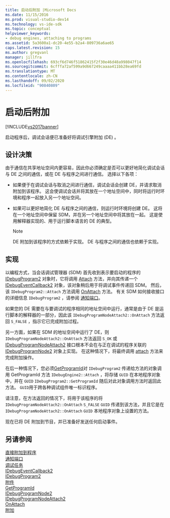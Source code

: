 ```yaml
---
title: 启动后附加 |Microsoft Docs
ms.date: 11/15/2016
ms.prod: visual-studio-dev14
ms.technology: vs-ide-sdk
ms.topic: conceptual
helpviewer_keywords:
- debug engines, attaching to programs
ms.assetid: 5a3600a1-dc20-4e55-b2a4-809736a6ae65
caps.latest.revision: 15
ms.author: gregvanl
manager: jillfra
ms.openlocfilehash: 693cf6d746f51862415f2f30e46d48a998047f14
ms.sourcegitcommit: 6cfffa72af599a9d667249caaaa411bb28ea69fd
ms.translationtype: MT
ms.contentlocale: zh-CN
ms.lasthandoff: 09/02/2020
ms.locfileid: "90840809"
---
```

# <a name="attaching-after-a-launch"></a>启动后附加
[!INCLUDE[vs2017banner](../../includes/vs2017banner.md)]

启动程序后，调试会话便已准备好将调试引擎附加 (DE) 。  
  
## <a name="design-decisions"></a>设计决策  
 由于通信在共享地址空间内更容易，因此你必须确定是否可以更好地简化调试会话与 DE 之间的通信，或在 DE 与程序之间进行通信。 选择以下各项：  
  
- 如果便于在调试会话与取消之间进行通信，调试会话会创建 DE，并请求取消附加到该程序。 这会使调试会话并将其放在一个地址空间中，同时将运行时环境和程序一起放入另一个地址空间。  
  
- 如果可以更好地简化 DE 与程序之间的通信，则运行时环境将创建 DE。 这将在一个地址空间中保留 SDM，并在另一个地址空间中将其放在一起。 这是使用解释器实现的、用于运行脚本语言的 DE 的典型。  
  
    > [!NOTE]
    > DE 附加到该程序的方式依赖于实现。 DE 与程序之间的通信也依赖于实现。  
  
## <a name="implementation"></a>实现  
 以编程方式，当会话调试管理器 (SDM) 首先收到表示要启动的程序的 [IDebugProgram2](../../extensibility/debugger/reference/idebugprogram2.md) 对象时，它将调用 [Attach](../../extensibility/debugger/reference/idebugprogram2-attach.md) 方法，并向其传递一个 [IDebugEventCallback2](../../extensibility/debugger/reference/idebugeventcallback2.md) 对象，该对象稍后用于将调试事件传递回 SDM。 然后，该 `IDebugProgram2::Attach` 方法调用 [OnAttach](../../extensibility/debugger/reference/idebugprogramnodeattach2-onattach.md) 方法。 有关 SDM 如何接收接口的详细信息 `IDebugProgram2` ，请参阅 [通知端口](../../extensibility/debugger/notifying-the-port.md)。  
  
 如果您的 DE 需要在与要调试的程序相同的地址空间中运行，通常是由于 DE 是运行脚本的解释器的一部分，因此该 `IDebugProgramNodeAttach2::OnAttach` 方法返回 `S_FALSE` ，指示它已完成附加过程。  
  
 另一方面，如果在 SDM 的地址空间中运行了 DE，则 `IDebugProgramNodeAttach2::OnAttach` 方法返回 `S_OK` 或 [IDebugProgramNodeAttach2](../../extensibility/debugger/reference/idebugprogramnodeattach2.md) 接口根本不会在与正在调试的程序关联的 [IDebugProgramNode2](../../extensibility/debugger/reference/idebugprogramnode2.md) 对象上实现。 在这种情况下，将最终调用 [attach](../../extensibility/debugger/reference/idebugengine2-attach.md) 方法来完成附加操作。  
  
 在后一种情况下，您必须[GetProgramId](../../extensibility/debugger/reference/idebugprogram2-getprogramid.md)对 `IDebugProgram2` 传递给方法的对象调用 GetProgramId 方法 `IDebugEngine2::Attach` ，将存储 `GUID` 在本地程序对象中，并在 `GUID` `IDebugProgram2::GetProgramId` 随后对此对象调用方法时返回此方法。 `GUID`用于跨各种调试组件唯一标识程序。  
  
 请注意，在方法返回的情况下，将用于该程序的将 `IDebugProgramNodeAttach2::OnAttach` `S_FALSE` `GUID` 传递到该方法，并且它是在 `IDebugProgramNodeAttach2::OnAttach` `GUID` 本地程序对象上设置的方法。  
  
 现在已将 DE 附加到节目，并已准备好发送任何启动事件。  
  
## <a name="see-also"></a>另请参阅  
 [直接附加到程序](../../extensibility/debugger/attaching-directly-to-a-program.md)   
 [通知端口](../../extensibility/debugger/notifying-the-port.md)   
 [调试任务](../../extensibility/debugger/debugging-tasks.md)   
 [IDebugEventCallback2](../../extensibility/debugger/reference/idebugeventcallback2.md)   
 [IDebugProgram2](../../extensibility/debugger/reference/idebugprogram2.md)   
 [附件](../../extensibility/debugger/reference/idebugprogram2-attach.md)   
 [GetProgramId](../../extensibility/debugger/reference/idebugprogram2-getprogramid.md)   
 [IDebugProgramNode2](../../extensibility/debugger/reference/idebugprogramnode2.md)   
 [IDebugProgramNodeAttach2](../../extensibility/debugger/reference/idebugprogramnodeattach2.md)   
 [OnAttach](../../extensibility/debugger/reference/idebugprogramnodeattach2-onattach.md)   
 [附加](../../extensibility/debugger/reference/idebugengine2-attach.md)
